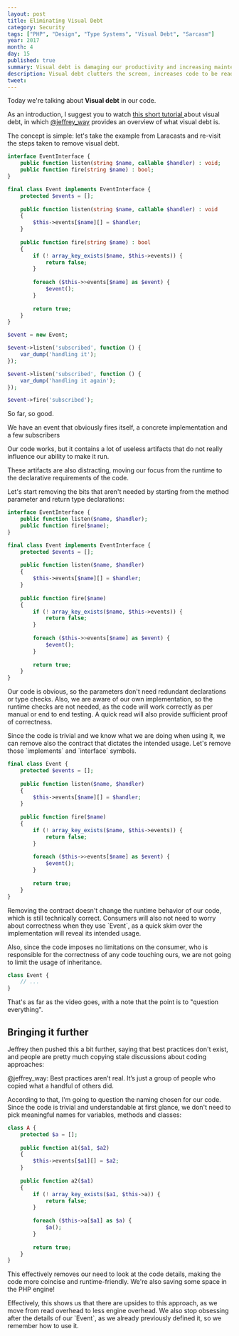 ```yaml
---
layout: post
title: Eliminating Visual Debt
category: Security
tags: ["PHP", "Design", "Type Systems", "Visual Debt", "Sarcasm"]
year: 2017
month: 4
day: 15
published: true
summary: Visual debt is damaging our productivity and increasing maintenance load every day - let's delete it
description: Visual debt clutters the screen, increases code to be read and understood, makes us less productive and makes us focus on things that don't matter
tweet: 
---
```


<p>
    Today we're talking about <strong>Visual debt</strong> in our code.
</p>

<p>
    As an introduction, I suggest you to watch
    <a href="https://laracasts.com/series/php-bits/episodes/1" target="_blank">
        this short tutorial
    </a>
    about visual debt, in which
    <a href="https://twitter.com/jeffrey_way" target="_blank">@jeffrey_way</a>
    provides an overview of what visual debt is.
</p>

<p>
    The concept is simple: let's take the example from Laracasts and re-visit
    the steps taken to remove visual debt.
</p>


~~~php
interface EventInterface {
    public function listen(string $name, callable $handler) : void;
    public function fire(string $name) : bool;
}

final class Event implements EventInterface {
    protected $events = [];
    
    public function listen(string $name, callable $handler) : void
    {
        $this->events[$name][] = $handler;
    }
    
    public function fire(string $name) : bool
    {
        if (! array_key_exists($name, $this->events)) {
            return false;
        }
        
        foreach ($this->>events[$name] as $event) {
            $event();
        }
        
        return true;
    }
}

$event = new Event;

$event->listen('subscribed', function () {
    var_dump('handling it');
});

$event->listen('subscribed', function () {
    var_dump('handling it again');
});

$event->fire('subscribed');
~~~

<p>
    So far, so good.
</p>

<p>
    We have an event that obviously fires itself, a concrete
    implementation and a few subscribers
</p>

<p>
    Our code works, but it contains a lot of useless artifacts
    that do not really influence our ability to make it run.
</p>

<p>
    These artifacts are also distracting, moving our focus from
    the runtime to the declarative requirements of the code.
</p>

<p>
    Let's start removing the bits that aren't needed by starting
    from the method parameter and return type declarations:
</p>

~~~php
interface EventInterface {
    public function listen($name, $handler);
    public function fire($name);
}

final class Event implements EventInterface {
    protected $events = [];
    
    public function listen($name, $handler)
    {
        $this->events[$name][] = $handler;
    }
    
    public function fire($name)
    {
        if (! array_key_exists($name, $this->events)) {
            return false;
        }
        
        foreach ($this->>events[$name] as $event) {
            $event();
        }
        
        return true;
    }
}
~~~

<p>
    Our code is obvious, so the parameters don't need
    redundant declarations or type checks. Also, we are
    aware of our own implementation, so the runtime checks
    are not needed, as the code will work correctly as per
    manual or end to end testing. A quick read will also
    provide sufficient proof of correctness.
</p>

<p>
    Since the code is trivial and we know what we are doing
    when using it, we can remove also the contract that
    dictates the intended usage. Let's remove those
    `implements` and `interface` symbols.
</p>

~~~php
final class Event {
    protected $events = [];
    
    public function listen($name, $handler)
    {
        $this->events[$name][] = $handler;
    }
    
    public function fire($name)
    {
        if (! array_key_exists($name, $this->events)) {
            return false;
        }
        
        foreach ($this->>events[$name] as $event) {
            $event();
        }
        
        return true;
    }
}
~~~

<p>
    Removing the contract doesn't change the runtime
    behavior of our code, which is still technically
    correct. Consumers will also not need to worry
    about correctness when they use `Event`, as a
    quick skim over the implementation will reveal
    its intended usage.
</p>

<p>
    Also, since the code imposes no limitations on the
    consumer, who is responsible for the correctness
    of any code touching ours, we are not going to limit
    the usage of inheritance.
</p>

~~~php
class Event {
    // ... 
}
~~~

<p>
    That's as far as the video goes, with a note that
    the point is to "question everything".
</p>

<h2>Bringing it further</h2>

<p>
    Jeffrey then pushed this a bit further, saying that
    best practices don't exist, and people are pretty
    much copying stale discussions about coding approaches:
</p>

<div data-tweet-id="869265813857075200" class="twitter-tweet">
    @jeffrey_way: Best practices aren’t real. It’s just a
    group of people who copied what a handful of others did.
</div>

<p>
    According to that, I'm going to question the naming
    chosen for our code. Since the code is trivial and 
    understandable at first glance, we don't need to pick
    meaningful names for variables, methods and classes:
</p>

~~~php
class A {
    protected $a = [];
    
    public function a1($a1, $a2)
    {
        $this->events[$a1][] = $a2;
    }
    
    public function a2($a1)
    {
        if (! array_key_exists($a1, $this->a)) {
            return false;
        }
        
        foreach ($this->a[$a1] as $a) {
            $a();
        }
        
        return true;
    }
}
~~~

<p>
    This effectively removes our need to look at the
    code details, making the code more coincise and
    runtime-friendly. We're also saving some space
    in the PHP engine!
</p>

<p>
    Effectively, this shows us that
    there are upsides to this approach, as we move
    from read overhead to less engine overhead. We also
    stop obsessing after the details of our `Event`,
    as we already previously defined it, so we remember
    how to use it.
</p>

